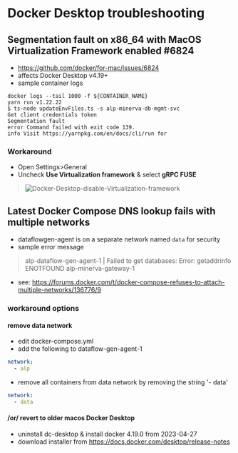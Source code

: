 # Docker Desktop troubleshooting
## Segmentation fault on x86_64 with MacOS Virtualization Framework enabled #6824
- https://github.com/docker/for-mac/issues/6824
- affects Docker Desktop v4.19+
- sample container logs
```
docker logs --tail 1000 -f ${CONTAINER_NAME}
yarn run v1.22.22
$ ts-node updateEnvFiles.ts -s alp-minerva-db-mgmt-svc
Get client credentials token
Segmentation fault
error Command failed with exit code 139.
info Visit https://yarnpkg.com/en/docs/cli/run for 
```
### Workaround 
- Open Settings>General
- Uncheck **Use Virtualization framework** & select **gRPC FUSE**

> ![Docker-Desktop-disable-Virtualization-framework](../images/Docker-Desktop-disable-Virtualization-framework.png)

## Latest Docker Compose DNS lookup fails with multiple networks
- dataflowgen-agent is on a separate network named `data` for security
- sample error message
> alp-dataflow-gen-agent-1 | Failed to get databases: Error: getaddrinfo ENOTFOUND alp-minerva-gateway-1
- see: https://forums.docker.com/t/docker-compose-refuses-to-attach-multiple-networks/136776/9
### workaround options
#### remove data network
- edit docker-compose.yml
- add the following to dataflow-gen-agent-1
```yaml
network:
  - alp
```
- remove all containers from data network by removing the string '- data'
```yaml
network:
  - data
```
#### /or/ revert to older macos Docker Desktop
- uninstall dc-desktop & install docker 4.19.0 from 2023-04-27
- download installer from https://docs.docker.com/desktop/release-notes